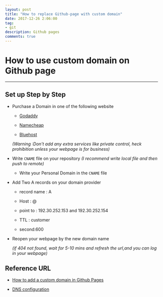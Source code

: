 ```yaml
---
layout: post
title: "How to replace Github-page with custom domain"
date: 2017-12-26 2:06:00
tag:
- git
description: Github pages
comments: true
---
```

# How to use custom domain on Github page

<hr />

## Set up Step by Step

* Purchase a Domain in one of the following website
  * [Godaddy](https://www.godaddy.com/)

  * [Namecheap](https://www.namecheap.com/")

  * [Bluehost](https://www.bluehost.com/)

  _(Warning :Don't add any extra services like private control, heck prohibition unless your webpage is for business)_

* Write `CNAME` file on your repository _(I recommend write local file and then push to remote)_

  * Write your Personal Domain in the `CNAME` file

* Add Two A records on your domain provider

  * record name : A

  * Host : @

  * point to : 192.30.252.153 and 192.30.252.154

  * TTL : customer

  * second:600

* Reopen your webpage by the new domain name

  _(if 404 not found, wait for 5-10 mins and refresh the url,and you can log in your webpage)_

## Reference URL

*  [How to add a custom domain in Github Pages](https://www.youtube.com/watch?v=hUChaN-VRIc)

* [DNS configuration](https://help.github.com/articles/troubleshooting-custom-domains/#dns-configuration-errors)
